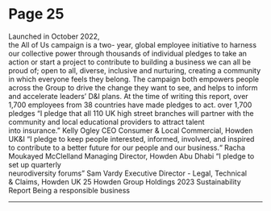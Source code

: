 # Page 25

Launched in October 2022,  
the All of Us campaign is a two-
year, global employee initiative 
to harness our collective power 
through thousands of individual 
pledges to take an action or 
start a project to contribute to 
building a business we can all be 
proud of; open to all, diverse, 
inclusive and nurturing, creating 
a community in which everyone 
feels they belong.
The campaign both empowers people across the Group 
to drive the change they want to see, and helps to inform 
and accelerate leaders’ D&I plans. 
At the time of writing this report, over 1,700 employees 
from 38 countries have made pledges to act.
over 1,700 pledges
“I pledge that all 110 UK high street branches 
will partner with the community and local 
educational providers to attract talent  
into insurance.” 
Kelly Ogley 
CEO Consumer & Local Commercial, Howden UK&I
“I pledge to keep people interested, informed, 
involved, and inspired to contribute to a better 
future for our people and our business.“
Racha Moukayed McClelland 
Managing Director, Howden Abu Dhabi
“I pledge to set up quarterly  
neurodiversity forums”
Sam Vardy 
Executive Director - Legal, Technical  
& Claims, Howden UK
25
 Howden Group Holdings 2023 Sustainability Report 
Being a responsible business


---